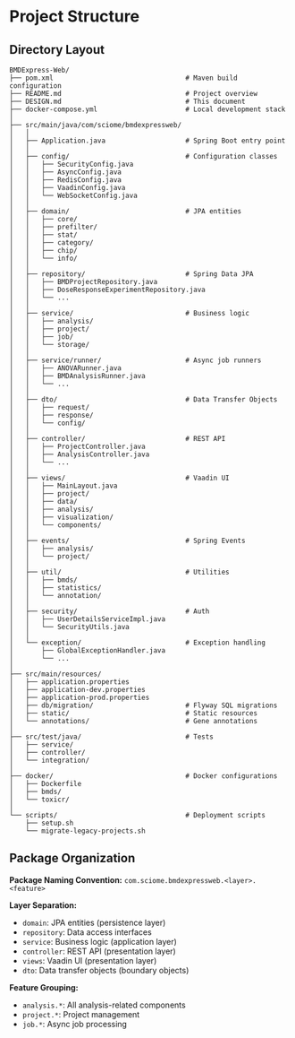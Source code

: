 # Project Structure

## Directory Layout

```
BMDExpress-Web/
├── pom.xml                                 # Maven build configuration
├── README.md                               # Project overview
├── DESIGN.md                               # This document
├── docker-compose.yml                      # Local development stack
│
├── src/main/java/com/sciome/bmdexpressweb/
│   │
│   ├── Application.java                    # Spring Boot entry point
│   │
│   ├── config/                             # Configuration classes
│   │   ├── SecurityConfig.java
│   │   ├── AsyncConfig.java
│   │   ├── RedisConfig.java
│   │   ├── VaadinConfig.java
│   │   └── WebSocketConfig.java
│   │
│   ├── domain/                             # JPA entities
│   │   ├── core/
│   │   ├── prefilter/
│   │   ├── stat/
│   │   ├── category/
│   │   ├── chip/
│   │   └── info/
│   │
│   ├── repository/                         # Spring Data JPA
│   │   ├── BMDProjectRepository.java
│   │   ├── DoseResponseExperimentRepository.java
│   │   └── ...
│   │
│   ├── service/                            # Business logic
│   │   ├── analysis/
│   │   ├── project/
│   │   ├── job/
│   │   └── storage/
│   │
│   ├── service/runner/                     # Async job runners
│   │   ├── ANOVARunner.java
│   │   ├── BMDAnalysisRunner.java
│   │   └── ...
│   │
│   ├── dto/                                # Data Transfer Objects
│   │   ├── request/
│   │   ├── response/
│   │   └── config/
│   │
│   ├── controller/                         # REST API
│   │   ├── ProjectController.java
│   │   ├── AnalysisController.java
│   │   └── ...
│   │
│   ├── views/                              # Vaadin UI
│   │   ├── MainLayout.java
│   │   ├── project/
│   │   ├── data/
│   │   ├── analysis/
│   │   ├── visualization/
│   │   └── components/
│   │
│   ├── events/                             # Spring Events
│   │   ├── analysis/
│   │   └── project/
│   │
│   ├── util/                               # Utilities
│   │   ├── bmds/
│   │   ├── statistics/
│   │   └── annotation/
│   │
│   ├── security/                           # Auth
│   │   ├── UserDetailsServiceImpl.java
│   │   └── SecurityUtils.java
│   │
│   └── exception/                          # Exception handling
│       ├── GlobalExceptionHandler.java
│       └── ...
│
├── src/main/resources/
│   ├── application.properties
│   ├── application-dev.properties
│   ├── application-prod.properties
│   ├── db/migration/                       # Flyway SQL migrations
│   ├── static/                             # Static resources
│   └── annotations/                        # Gene annotations
│
├── src/test/java/                          # Tests
│   ├── service/
│   ├── controller/
│   └── integration/
│
├── docker/                                 # Docker configurations
│   ├── Dockerfile
│   ├── bmds/
│   └── toxicr/
│
└── scripts/                                # Deployment scripts
    ├── setup.sh
    └── migrate-legacy-projects.sh
```

## Package Organization

**Package Naming Convention:** `com.sciome.bmdexpressweb.<layer>.<feature>`

**Layer Separation:**
- `domain`: JPA entities (persistence layer)
- `repository`: Data access interfaces
- `service`: Business logic (application layer)
- `controller`: REST API (presentation layer)
- `views`: Vaadin UI (presentation layer)
- `dto`: Data transfer objects (boundary objects)

**Feature Grouping:**
- `analysis.*`: All analysis-related components
- `project.*`: Project management
- `job.*`: Async job processing
